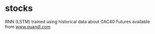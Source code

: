 # stocks
RNN (LSTM) trained using historical data about CAC40 Futures available from www.quandl.com
